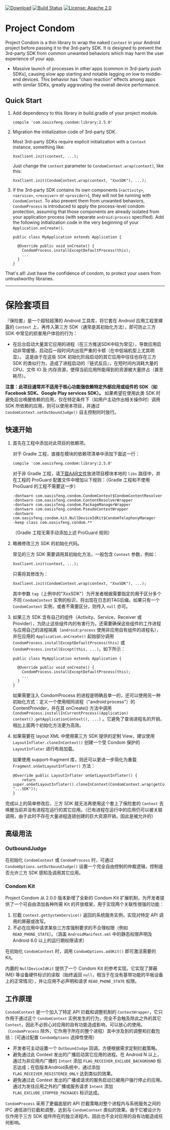 [![Download](https://api.bintray.com/packages/oasisfeng/maven/condom/images/download.svg)](https://bintray.com/oasisfeng/maven/condom/_latestVersion)
[![Build Status](https://travis-ci.org/oasisfeng/condom.svg?branch=master)](https://travis-ci.org/oasisfeng/condom)
[![License: Apache 2.0](https://img.shields.io/badge/license-Apache%202.0-blue.svg)](LICENSE)

# Project Condom

Project Condom is a thin library to wrap the naked `Context` in your Android project before passing it to the 3rd-party SDK. It is designed to prevent the 3rd-party SDK from common unwanted behaviors which may harm the user experience of your app.

* Massive launch of processes in other apps (common in 3rd-party push SDKs), causing slow app starting and notable lagging on low to middle-end devices. This behavior has "chain reaction" effects among apps with similar SDKs, greatly aggravating the overall device performance.

## Quick Start

1. Add dependency to this library in build.gradle of your project module.

   ```
   compile 'com.oasisfeng.condom:library:2.5.0'
   ```

2. Migration the initialization code of 3rd-party SDK.

   Most 3rd-party SDKs require explicit initialization with a `Context` instance, something like:
   ```
   XxxClient.init(context, ...);
   ```

   Just change the `context` parameter to `CondomContext.wrap(context)`, like this:
   ```
   XxxClient.init(CondomContext.wrap(context, "XxxSDK"), ...);
   ```

3. If the 3rd-party SDK contains its own components (`<activity>`, `<service>`, `<receiver>` or `<provider>`), they will not be running with `CondomContext`. To also prevent them from unwanted behaviors, `CondomProcess` is introduced to apply the process-level condom protection, assuming that those components are already isolated from your application process (with separate `android:process` specified). Add the following initialization code in the very beginning of your `Application.onCreate()`.
   ```
   public class MyApplication extends Application {

     @Override public void onCreate() {
       CondomProcess.installExceptDefaultProcess(this);
       ...
     }
   }
   ```

That's all! Just have the confidence of condom, to protect your users from untrustworthy libraries.

---------------

# 保险套项目

『保险套』是一个超轻超薄的 Android 工具库，将它套在 Android 应用工程里裸露的 `Context` 上，再传入第三方 SDK（通常是其初始化方法），即可防止三方 SDK 中常见的损害用户体验的行为：

* 在后台启动大量其它应用的进程（在三方推送SDK中较为常见），导致应用启动非常缓慢，启动后一段时间内出现严重的卡顿（在中低端机型上尤其明显）。
这是由于在这些 SDK 初始化阶段启动的其它应用中往往也存在三方 SDK 的类似行为，造成了进程启动的『链式反应』，在短时间内消耗大量的 CPU、文件 IO 及
内存资源，使得当前应用所能得到的资源被大量挤占（甚至耗尽）。

**注意：此项目通常并不适用于核心功能强依赖特定外部应用或组件的 SDK（如Facebook SDK、Google Play services SDK）。** 如果希望在使用此类 SDK 时避免后台唤醒依赖的应用，仅在特定条件下（如用户主动作出相关操作时）调用 SDK 所依赖的应用，则可以使用本项目，并通过 `CondomContext.setOutboundJudge()` 自主控制何时放行。

## 快速开始

1. 首先在工程中添加对此项目的依赖项。

   对于 Gradle 工程，直接在模块的依赖项清单中添加下面这一行：

   ```
   compile 'com.oasisfeng.condom:library:2.5.0'
   ```

   对于非 Gradle 工程，请[下载AAR文件](http://jcenter.bintray.com/com/oasisfeng/condom/library/)放进项目模块本地的 `libs` 路径中，并在工程的 ProGuard 配置文件中增加以下规则：（Gradle 工程和不使用 ProGuard 的工程不需要这一步）

   ```
   -dontwarn com.oasisfeng.condom.CondomContext$CondomContentResolver
   -dontwarn com.oasisfeng.condom.ContentResolverWrapper
   -dontwarn com.oasisfeng.condom.PackageManagerWrapper
   -dontwarn com.oasisfeng.condom.PseudoContextWrapper
   -dontwarn com.oasisfeng.condom.kit.NullDeviceIdKit$CondomTelephonyManager
   -keep class com.oasisfeng.condom.**
   ```
   （Gradle 工程无需手动添加上述 ProGuard 规则）

2. 略微修改三方 SDK 的初始化代码。

   常见的三方 SDK 需要调用其初始化方法，一般包含 `Context` 参数，例如：

   ```
   XxxClient.init(context, ...);
   ```

   只需将其修改为：

   ```
   XxxClient.init(CondomContext.wrap(context, "XxxSDK"), ...);
   ```

   其中参数 `tag`（上例中的"XxxSDK"）为开发者根据需要指定的用于区分多个不同 `CondomContext` 实例的标识，将出现在日志的TAG后缀。如果只有一个 `CondomContext` 实例，或者不需要区分，则传入 `null` 亦可。

3. 如果三方 SDK 含有自己的组件（Activity、Service、Receiver 或 Provider），为防止这些组件内的有害行为，还需要确保这些组件的工作进程与应用自己的进程隔离（`android:process` 使用非应用自有组件的进程名），并在应用的 `Application.onCreate()` 起始部分调用 `CondomProcess.installExceptDefaultProcess(this)` 或 `CondomProcess.installExcept(this, ...)`，如下所示：

   ```
   public class MyApplication extends Application {

     @Override public void onCreate() {
       CondomProcess.installExceptDefaultProcess(this);
       ...
     }
   }
   ```

   如果需要注入 CondomProcess 的进程是明确且单一的，还可以使用另一种初始化方式：定义一个使用相同进程（"android:process"）的 ContentProvider，并在其 onCreate() 方法中调用 `CondomProcess.installInCurrentProcess((Application) context().getApplicationContext(), ...)` 。它避免了查询进程名的开销，相比上面两个初始化方法更为高效。

4. 如果需要在 layout XML 中使用第三方 SDK 提供的定制 View，建议使用 `LayoutInflater.cloneInContext()` 创建一个受 Condom 保护的 `LayoutInflater` 进行布局加载。

   如果使用 support-fragment 库，则还可以更进一步简化为重载 `Fragment.onGetLayoutInflater()` 方法：

   ```
   @Override public LayoutInflater onGetLayoutInflater() {
       return super.onGetLayoutInflater().cloneInContext(CondomContext.wrap(getContext(), "...SDK"));
   }
   ```

完成以上的简单修改后，三方 SDK 就无法再使用这个套上了保险套的 `Context` 去唤醒当前并没有进程在运行的其它应用。（已有进程在运行中的应用仍可以被关联调用，由于此时不存在大量进程连锁创建的巨大资源开销，因此是被允许的）

## 高级用法

### OutboundJudge

在初始化 `CondomContext` 或 `CondomProcess` 时，可通过 `CondomOptions.setOutboundJudge()` 设置一个完全自由控制的仲裁逻辑，控制是否允许三方 SDK 感知及调用其它应用。

### Condom Kit

Project Condom 从 2.0.0 版本新增了全新的 Condom Kit 扩展机制，为开发者提供了一个可自由添加各种所需 Kit 的开放框架，用于实现两个关联性很强的功能：

1. 拦截 `Context.getSystemService()` 返回的系统服务实例，实现对特定 API 调用的屏蔽或改写。
2. 不必在应用中请求某些三方库强制要求的不合理权限（例如 `READ_PHONE_STATE`）。（涵盖 `AndroidManifest.xml` 中的静态权限声明及 Android 6.0 以上的运行期权限请求）

在初始化 `CondomContext` 时，调用 `CondomOptions.addKit()` 即可激活需要的 Kit。

内置的 `NullDeviceIdKit` 提供了一个 Condom Kit 的参考实现。它实现了屏蔽 IMEI 等设备硬件标识的读取（始终返回 `null`，相当于在没有基带功能的平板设备上的正常情况），并让应用不必声明和请求 `READ_PHONE_STATE` 权限。

## 工作原理

`CondomContext` 是一个加入了特定 API 拦截和调整机制的 `ContextWrapper`，它只作用于通过这个 `CondomContext` 实例发生的行为，完全不会触及除此之外的其它 `Context`，因此不必担心对应用的自有功能造成影响，可以放心的使用。（`CondomProcess` 除外，它作用于所在的整个进程）其中涉及到的调整和拦截包括：（可通过配置 `CondomOptions` 选择性使用）

* 开发者可主动设置一个 `OutboundJudge` 回调，方便根据需求定制拦截策略。
* 避免通过此 Context 发出的广播启动其它应用的进程。在 Android N 以上，通过为非应用内广播的 `Intent` 添加 `FLAG_RECEIVER_EXCLUDE_BACKGROUND` 标志达成；在低版本Android系统中，通过添加 `FLAG_RECEIVER_REGISTERED_ONLY` 达到类似的效果。
* 避免通过此 Context 发出的广播或请求的服务启动已被用户强行停止的应用。通过为发往应用之外的广播或服务请求 `Intent` 添加 `FLAG_EXCLUDE_STOPPED_PACKAGES` 标识达成。

`CondomProcess` 采用了更偏底层的 API 拦截策略对整个进程内与系统服务之间的 IPC 通信进行拦截和调整，达到与 `CondomContext` 类似的效果。由于它被设计为仅作用于三方 SDK 组件所在的独立进程内，因此也不会对应用的自有功能造成任何影响。
